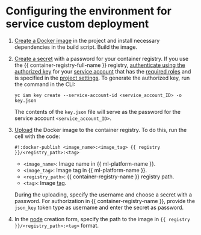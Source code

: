 # Configuring the environment for service custom deployment

1. [Create a Docker image](../user-images.md) in the project and install necessary dependencies in the build script. Build the image.

1. [Create a secret](../data/secrets.md#create) with a password for your container registry. If you use the {{ container-registry-full-name }} registry, [authenticate using the authorized key](../../../container-registry/operations/authentication.md#sa-json) for your [service account](../../../iam/concepts/users/service-accounts.md) that has the [required roles](../../../container-registry/security/index.md) and is specified in the [project settings](../projects/update.md). To generate the authorized key, run the command in the CLI:

   ```
   yc iam key create --service-account-id <service_account_ID> -o key.json
   ```

   The contents of the `key.json` file will serve as the password for the service account `<service_account_ID>`.

1. [Upload](../../../container-registry/operations/docker-image/docker-image-push.md) the Docker image to the container registry. To do this, run the cell with the code:

   ```
   #!:docker-publish <image_name>:<image_tag> {{ registry }}/<registry_path>:<tag>
   ```

   * `<image_name>`: Image name in {{ ml-platform-name }}.
   * `<image_tag>`: Image tag in {{ ml-platform-name }}.
   * `<registry_path>`: {{ container-registry-name }} registry path.
   * `<tag>`: Image [tag](../../../container-registry/concepts/docker-image.md#version).

   During the uploading, specify the username and choose a secret with a password. For authorization in {{ container-registry-name }}, provide the `json_key` token type as username and enter the secret as password.

1. In the [node](../../concepts/deploy/index.md#node) creation form, specify the path to the image in `{{ registry }}/<registry_path>:<tag>` format.